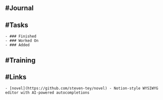 ## #Journal
## #Tasks
	- ### Finished
	- ### Worked On
	- ### Added
## #Training
## #Links
	- [novel](https://github.com/steven-tey/novel) - Notion-style WYSIWYG editor with AI-powered autocompletions